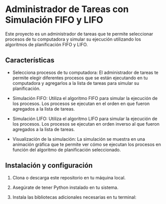 # Administrador de Tareas con Simulación FIFO y LIFO


Este proyecto es un administrador de tareas que te permite seleccionar procesos de tu computadora y simular su ejecución utilizando los algoritmos de planificación FIFO y LIFO.


## Características


- Selecciona procesos de tu computadora: El administrador de tareas te permite elegir diferentes procesos que se están ejecutando en tu computadora y agregarlos a la lista de tareas para simular su planificación.

- Simulación FIFO: Utiliza el algoritmo FIFO para simular la ejecución de los procesos. Los procesos se ejecutan en el orden en que fueron agregados a la lista de tareas.

- Simulación LIFO: Utiliza el algoritmo LIFO para simular la ejecución de los procesos. Los procesos se ejecutan en orden inverso al que fueron agregados a la lista de tareas.

- Visualización de la simulación: La simulación se muestra en una animación gráfica que te permite ver cómo se ejecutan los procesos en función del algoritmo de planificación seleccionado.


## Instalación y configuración

1. Clona o descarga este repositorio en tu máquina local.

2. Asegúrate de tener Python instalado en tu sistema.

3. Instala las bibliotecas adicionales necesarias en tu terminal:


